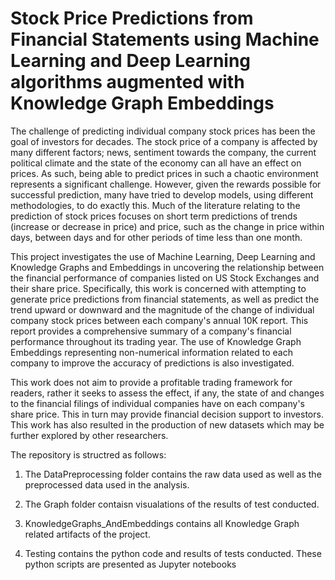 # Stock Price Predictions from Financial Statements using Machine Learning and Deep Learning algorithms augmented with Knowledge Graph Embeddings


The challenge of predicting individual company stock prices has been the goal of investors for decades. The stock price of a company is affected by many different factors; news, sentiment towards the company, the current political climate and the state of the economy can all have an effect on prices. As such, being able to predict prices in such a chaotic environment represents a significant challenge. However, given the rewards possible for successful prediction, many have tried to develop models, using different methodologies, to do exactly this. Much of the literature relating to the prediction of stock prices focuses on short term predictions of trends (increase or decrease in price) and price, such as the change in price within days, between days and for other periods of time less than one month. 

This project investigates the use of Machine Learning, Deep Learning and Knowledge Graphs and Embeddings in uncovering the relationship between the financial performance of companies listed on US Stock Exchanges and their share price. Specifically, this work is concerned with attempting to generate price predictions from financial statements, as well as predict the trend upward or downward and the magnitude of the change of individual company stock prices between each company's annual 10K report. This report provides a comprehensive summary of a company's financial performance throughout its trading year. The use of Knowledge Graph Embeddings representing non-numerical information related to each company to improve the accuracy of predictions is also investigated.

This work does not aim to provide a profitable trading framework for readers, rather it seeks to assess the effect, if any, the state of and changes to the financial filings of individual companies have on each company's share price. This in turn may provide financial decision support to investors. This work has also resulted in the production of new datasets which may be further explored by other researchers.

The repository is structred as follows:

1. The DataPreprocessing folder contains the raw data used as well as the preprocessed data used in the analysis.

2. The Graph folder contaisn visualations of the results of test conducted.

3. KnowledgeGraphs_AndEmbeddings contains all Knowledge Graph related artifacts of the project.

4. Testing contains the python code and results of tests conducted. These python scripts are presented as Jupyter notebooks 


